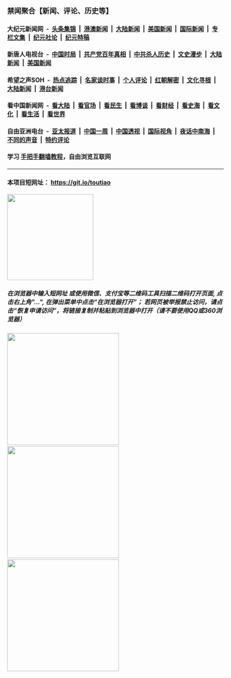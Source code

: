 ### 禁闻聚合【新闻、评论、历史等】

#### 大纪元新闻网 &nbsp;-&nbsp; [头条集锦](indexes/E头条集锦.md?t=03110232) &nbsp;|&nbsp; [港澳新闻](indexes/E港澳新闻.md?t=03110232)  &nbsp;|&nbsp; [大陆新闻](indexes/E大陆新闻.md?t=03110232) &nbsp;|&nbsp; [美国新闻](indexes/E美国新闻.md?t=03110232) &nbsp;|&nbsp; [国际新闻](indexes/E国际新闻.md?t=03110232) &nbsp;|&nbsp; [专栏文集](indexes/E专栏文集.md?t=03110232) &nbsp;|&nbsp; [纪元社论](indexes/E纪元社论.md?t=03110232) &nbsp;|&nbsp; [纪元特稿](indexes/E纪元特稿.md?t=03110232) 

#### 新唐人电视台 &nbsp;-&nbsp; [中国时局](indexes/N中国时局.md?t=03110232) &nbsp;|&nbsp; [共产党百年真相](indexes/N共产党百年真相.md?t=03110232) &nbsp;|&nbsp; [中共杀人历史](indexes/N中共杀人历史.md?t=03110232) &nbsp;|&nbsp; [文史漫步](indexes/N文史漫步.md?t=03110232) &nbsp;|&nbsp; [大陆新闻](indexes/N大陆新闻.md?t=03110232) &nbsp;|&nbsp; [美国新闻](indexes/N美国新闻.md?t=03110232)

#### 希望之声SOH &nbsp;-&nbsp; [热点追踪](indexes/H热点追踪.md?t=03110232) &nbsp;|&nbsp; [名家谈时事](indexes/H名家谈时事.md?t=03110232) &nbsp;|&nbsp; [个人评论](indexes/H个人评论.md?t=03110232)  &nbsp;|&nbsp; [红朝解密](indexes/H红朝解密.md?t=03110232) &nbsp;|&nbsp; [文化寻根](indexes/H文化寻根.md?t=03110232) &nbsp;|&nbsp; [大陆新闻](indexes/H大陆新闻.md?t=03110232) &nbsp;|&nbsp; [港台新闻](indexes/H港台新闻.md?t=03110232)

#### 看中国新闻网 &nbsp;-&nbsp; [看大陆](indexes/S看大陆.md?t=03110232) &nbsp;|&nbsp; [看官场](indexes/S看官场.md?t=03110232) &nbsp;|&nbsp; [看民生](indexes/S看民生.md?t=03110232)  &nbsp;|&nbsp; [看博谈](indexes/S看博谈.md?t=03110232) &nbsp;|&nbsp; [看财经](indexes/S看财经.md?t=03110232) &nbsp;|&nbsp; [看史海](indexes/S看史海.md?t=03110232) &nbsp;|&nbsp; [看文化](indexes/S看文化.md?t=03110232) &nbsp;|&nbsp; [看生活](indexes/S看生活.md?t=03110232) &nbsp;|&nbsp; [看世界](indexes/S看世界.md?t=03110232)

#### 自由亚洲电台 &nbsp;-&nbsp; [亚太报道](indexes/R亚太报道.md?t=03110232) &nbsp;|&nbsp; [中国一周](indexes/R中国一周.md?t=03110232) &nbsp;|&nbsp; [中国透视](indexes/R中国透视.md?t=03110232)  &nbsp;|&nbsp; [国际视角](indexes/R国际视角.md?t=03110232) &nbsp;|&nbsp; [夜话中南海](indexes/R夜话中南海.md?t=03110232) &nbsp;|&nbsp; [不同的声音](indexes/R不同的声音.md?t=03110232) &nbsp;|&nbsp; [特约评论](indexes/R特约评论.md?t=03110232)

#### 学习 [手把手翻墙教程](https://github.com/gfw-breaker/guides/wiki)，自由浏览互联网

----

#### 本项目短网址： https://git.io/toutiao
<img src="https://raw.githubusercontent.com/gfw-breaker/banned-news/master/scripts/img/qr.png" width="200px"/>  

##### 在浏览器中输入短网址 或使用微信、支付宝等二维码工具扫描二维码打开页面, 点击右上角"...", 在弹出菜单中点击“在浏览器打开”； 若网页被举报禁止访问，请点击“恢复申请访问”，将链接复制并粘贴到浏览器中打开（请不要使用QQ或360浏览器）

<img src="https://raw.githubusercontent.com/gfw-breaker/banned-news/master/scripts/img/1.png" width="260px"/> &nbsp; <img src="https://raw.githubusercontent.com/gfw-breaker/banned-news/master/scripts/img/2.png" width="260px"/> &nbsp; <img src="https://raw.githubusercontent.com/gfw-breaker/banned-news/master/scripts/img/3.png" width="260px"/>
